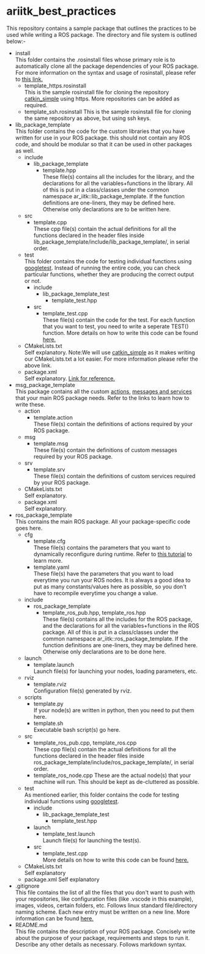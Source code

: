 # ariitk_best_practices
This repository contains a sample package that outlines the practices to be used while writing a ROS package. The directory and file system is outlined below:-  
* install  
This folder contains the .rosinstall files whose primary role is to automatically clone all the package dependencies of your ROS package.
For more information on the syntax and usage of rosinstall, please refer to [this link.](https://docs.ros.org/independent/api/rosinstall/html/)   
    * template_https.rosinstall  
    This is the sample rosinstall file for cloning the repository [catkin_simple](https://github.com/catkin/catkin_simple) using https. More repositories can be added as required.  
    * template_ssh.rosinstall
    This is the sample rosinstall file for cloning the same repository as above, but using ssh keys.  
* lib_package_template  
This folder contains the code for the custom libraries that you have written for use in your ROS package. this should not contain any ROS code, and should be modular so that it can be used in other packages as well.  
    * include  
        * lib_package_template  
            * template.hpp  
            These file(s) contains all the includes for the library, and the declarations for all the variables+functions  in the library. All of this is put in a class/classes under the common namespace ar_iitk::lib_package_template. If the function definitions are one-liners, they may be defined here. Otherwise only declarations are to be written here.
    * src  
        * template.cpp  
        These cpp file(s) contain the actual definitions for all the functions declared in the header files inside lib_package_template/include/lib_package_template/, in serial order. 
    * test  
    This folder contains the code for testing individual functions using [googletest](https://github.com/google/googletest). Instead of running the entire code, you can check particular functions, whether they are producing the correct output or not.
        * include  
            * lib_package_template_test  
                * template_test.hpp  
        * src
            * template_test.cpp  
            These file(s) contain the code for the test. For each function that you want to test, you need to write a seperate TEST() function. More details on how to write this code can be found [here.](https://github.com/google/googletest/blob/master/googletest/docs/primer.md)  
    * CMakeLists.txt  
    Self explanatory. Note:We will use [catkin_simple](https://github.com/catkin/catkin_simple) as it makes writing our CMakeLists.txt a lot easier. For more information please refer the above link.  
    * package.xml  
    Self explanatory. [Link for reference.](http://wiki.ros.org/catkin/package.xml)  
* msg_package_template  
This package contains all the custom [actions](http://wiki.ros.org/actionlib/Tutorials), [messages and services](http://wiki.ros.org/ROS/Tutorials/CreatingMsgAndSrv) that your main ROS package needs. Refer to the links to learn how to write these.
    * action  
        * template.action  
        These file(s) contain the definitions of actions required by your ROS package.  
    * msg
        * template.msg  
        These file(s) contain the definitions of custom messages required by your ROS package.
    * srv  
        * template.srv  
        These file(s) contain the definitions of custom services required by your ROS package.  
    * CMakeLists.txt  
    Self explanatory.  
    * package.xml  
    Self explanatory.  
* ros_package_template  
This contains the main ROS package. All your package-specific code goes here.  
    * cfg  
        * template.cfg  
        These file(s) contains the parameters that you want to dynamically reconfigure during runtime. Refer to [this tutorial](http://wiki.ros.org/hokuyo_node/Tutorials/UsingDynparamToChangeHokuyoLaserParameters#PythonAPI) to learn more.  
        * template.yaml  
        These file(s) have the parameters that you want to load everytime you run your ROS nodes. It is always a good idea to put as many constants/values here as possible, so you don't have to recompile everytime you change a value.  
    * include
        * ros_package_template  
            * template_ros_pub.hpp, template_ros.hpp  
            These file(s) contains all the includes for the ROS package, and the declarations for all the variables+functions  in the ROS package. All of this is put in a class/classes under the common namespace ar_iitk::ros_package_template. If the function definitions are one-liners, they may be defined here. Otherwise only declarations are to be done here.  
    * launch
        * template.launch  
        Launch file(s) for launching your nodes, loading parameters, etc.  
    * rviz
        * template.rviz  
        Configuration file(s) generated by rviz.
    * scripts  
        * template.py  
        If your node(s) are written in python, then you need to put them here.
        * template.sh  
        Executable bash script(s) go here.
    * src  
        * template_ros_pub.cpp, template_ros.cpp  
        These cpp file(s) contain the actual definitions for all the functions declared in the header files inside ros_package_template/include/ros_package_template/, in serial order.  
        * template_ros_node.cpp
        These are the actual node(s) that your machine will run. This should be kept as de-cluttered as possible.  
    * test  
    As mentioned earlier, this folder contains the code for testing individual functions using [googletest](https://github.com/google/googletest).
        * include  
            * lib_package_template_test  
                * template_test.hpp  
        * launch  
            * template_test.launch  
            Launch file(s) for launching the test(s).
        * src
            * template_test.cpp  
            More details on how to write this code can be found [here.](https://github.com/google/googletest/blob/master/googletest/docs/primer.md)  
    * CMakeLists.txt  
    Self explanatory
    * package.xml
    Self explanatory
* .gitignore  
This file contains the list of all the files that you don't want to push with your repositories, like configuration files (like .vscode in this example), images, videos, certain folders, etc. Follows linux standard file/directory naming scheme. Each new entry must be written on a new line. More information can be found [here.](https://git-scm.com/docs/gitignore)
* README.md   
This file contains the description of your ROS package. Concisely write about the purpose of your package, requirements and steps to run it. Describe any other details as necessary. Follows markdown syntax.

                
    